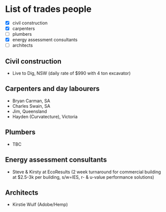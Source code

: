 # List of trades people
 - [x] civil construction
 - [x] carpenters
 - [ ] plumbers
 - [x] energy assessment consultants 
 - [ ] architects

## Civil construction
 - Live to Dig, NSW (daily rate of $990 with 4 ton excavator)

## Carpenters and day labourers
 - Bryan Carman, SA
 - Charles Swain, SA
 - Jim, Queensland
 - Hayden (Curvatecture), Victoria

## Plumbers
 - TBC

## Energy assessment consultants
  - Steve & Kirsty at EcoResults (2 week turnaround for commercial building at $2.5-3k per building, s/w=IES, r- & u-value performance solutions)

## Architects
  - Kirstie Wulf (Adobe/Hemp)
